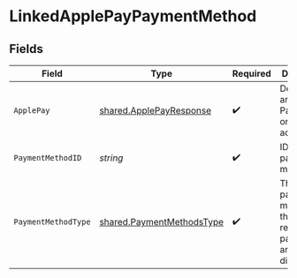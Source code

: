# LinkedApplePayPaymentMethod


## Fields

| Field                                                                         | Type                                                                          | Required                                                                      | Description                                                                   |
| ----------------------------------------------------------------------------- | ----------------------------------------------------------------------------- | ----------------------------------------------------------------------------- | ----------------------------------------------------------------------------- |
| `ApplePay`                                                                    | [shared.ApplePayResponse](../../../pkg/models/shared/applepayresponse.md)     | :heavy_check_mark:                                                            | Describes an Apple Pay token on a Moov account.                               |
| `PaymentMethodID`                                                             | *string*                                                                      | :heavy_check_mark:                                                            | ID of the payment method                                                      |
| `PaymentMethodType`                                                           | [shared.PaymentMethodsType](../../../pkg/models/shared/paymentmethodstype.md) | :heavy_check_mark:                                                            | The payment method type that represents a payment rail and directionality     |